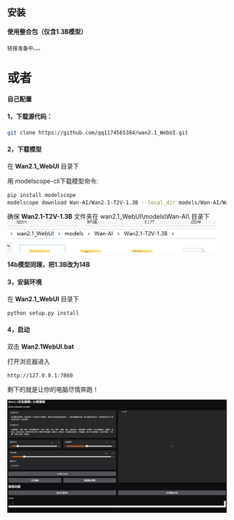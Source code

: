 



## 安装

#### 使用整合包（仅含1.3B模型）
```
链接准备中。。。
```




# 或者

#### 自己配置




#### 1，下载源代码：


``` sh
git clone https://github.com/qq1174565384/wan2.1_WebUI.git
```


#### 2，下载模型

在 __Wan2.1_WebUI__ 目录下


用 modelscope-cli下载模型命令:
``` sh
pip install modelscope
modelscope download Wan-AI/Wan2.1-T2V-1.3B --local_dir models/Wan-AI/Wan2.1-T2V-1.3B
```
确保 __Wan2.1-T2V-1.3B__ 文件夹在  wan2.1_WebUI\models\Wan-AI\  目录下
![image](image/model.png)

__14b模型同理，把1.3B改为14B__


#### 3，安装环境

在 __Wan2.1_WebUI__ 目录下
``` sh
python setup.py install
```



#### 4，启动


双击  __Wan2.1WebUI.bat__

打开浏览器进入
```
http://127.0.0.1:7860
```
剩下的就是让你的电脑尽情奔跑！

![image](image/wan2.1_WebUI_001.png)




